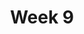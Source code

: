 ---
    title: Week 9
    weekNumber: 9
    days:
      - date: 2021-11-22
        events:
          "**25**{: .label .label-gray } Prediction and Correlation":
      - date: 2021-11-24
        events:
          "**26**{: .label .label-gray } Regression and Least Squares":
      - date: 2021-11-26
        events:
          "N/A (Thanksgiving)":
---